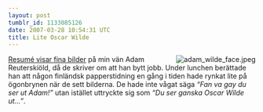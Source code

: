 ```yaml
---
layout: post
tumblr_id: 1133085126
date: 2007-03-28 10:54:31 UTC
title: Lite Oscar Wilde
---
```


<a href="/attachments/2007/03/adam_wilde_full.jpeg"><img src='/attachments/2007/03/adam_wilde_face.jpeg' alt='adam_wilde_face.jpeg' style="float:right;margin-left:10px;" /></a>

<a href="http://resume.se/nyheter/folk_pa_vag/vecka_12/index.xml">Resumé visar fina bilder</a> på min vän Adam Reuterskiöld, då de skriver om att han bytt jobb. Under lunchen berättade han att någon finländsk papperstidning en gång i tiden hade rynkat lite på ögonbrynen när de sett bilderna. De hade inte vågat säga <i>“Fan va gay du ser ut Adam!”</i> utan istället uttryckte sig som <i>“Du ser ganska Oscar Wilde ut...”</i>.
